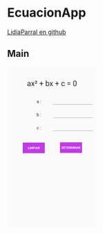 # EcuacionApp

[LidiaParral en github](https://github.com/LidiaParral)


Main 
-----
![](img/Imagen.png)



